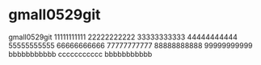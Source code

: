 # gmall0529git
gmall0529git
11111111111
22222222222
33333333333
44444444444
55555555555
66666666666
77777777777
88888888888
99999999999
bbbbbbbbbbb
ccccccccccc
bbbbbbbbbbb